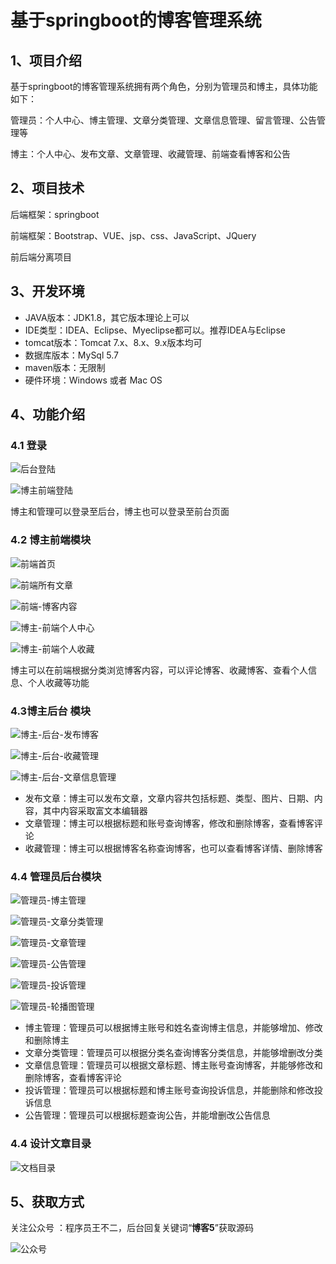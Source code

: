 # 基于springboot的博客管理系统

## 1、项目介绍

基于springboot的博客管理系统拥有两个角色，分别为管理员和博主，具体功能如下：

管理员：个人中心、博主管理、文章分类管理、文章信息管理、留言管理、公告管理等

博主：个人中心、发布文章、文章管理、收藏管理、前端查看博客和公告


## 2、项目技术

后端框架：springboot

前端框架：Bootstrap、VUE、jsp、css、JavaScript、JQuery

前后端分离项目

## 3、开发环境

- JAVA版本：JDK1.8，其它版本理论上可以
- IDE类型：IDEA、Eclipse、Myeclipse都可以。推荐IDEA与Eclipse
- tomcat版本：Tomcat 7.x、8.x、9.x版本均可
- 数据库版本：MySql 5.7
- maven版本：无限制
- 硬件环境：Windows 或者 Mac OS


## 4、功能介绍

### 4.1 登录

![后台登陆](https://project-images-1256969109.cos.ap-chongqing.myqcloud.com/Typora-Images/202205252322588.jpg)

![博主前端登陆 ](https://project-images-1256969109.cos.ap-chongqing.myqcloud.com/Typora-Images/202205252322156.jpg)

博主和管理可以登录至后台，博主也可以登录至前台页面

### 4.2 博主前端模块

![前端首页](https://project-images-1256969109.cos.ap-chongqing.myqcloud.com/Typora-Images/202205252323331.jpg)

![前端所有文章](https://project-images-1256969109.cos.ap-chongqing.myqcloud.com/Typora-Images/202205252323668.jpg)

![前端-博客内容](https://project-images-1256969109.cos.ap-chongqing.myqcloud.com/Typora-Images/202205252323461.jpg)

![博主-前端个人中心](https://project-images-1256969109.cos.ap-chongqing.myqcloud.com/Typora-Images/202205252323014.jpg)

![博主-前端个人收藏](https://project-images-1256969109.cos.ap-chongqing.myqcloud.com/Typora-Images/202205252323323.jpg)

博主可以在前端根据分类浏览博客内容，可以评论博客、收藏博客、查看个人信息、个人收藏等功能

### 4.3博主后台 模块

![博主-后台-发布博客](https://project-images-1256969109.cos.ap-chongqing.myqcloud.com/Typora-Images/202205252325236.jpg)

![博主-后台-收藏管理](https://project-images-1256969109.cos.ap-chongqing.myqcloud.com/Typora-Images/202205252325234.jpg)

![博主-后台-文章信息管理](https://project-images-1256969109.cos.ap-chongqing.myqcloud.com/Typora-Images/202205252325861.jpg)

- 发布文章：博主可以发布文章，文章内容共包括标题、类型、图片、日期、内容，其中内容采取富文本编辑器
- 文章管理：博主可以根据标题和账号查询博客，修改和删除博客，查看博客评论
- 收藏管理：博主可以根据博客名称查询博客，也可以查看博客详情、删除博客

### 4.4 管理员后台模块

![管理员-博主管理](https://project-images-1256969109.cos.ap-chongqing.myqcloud.com/Typora-Images/202205252328777.jpg)

![管理员-文章分类管理](https://project-images-1256969109.cos.ap-chongqing.myqcloud.com/Typora-Images/202205252328578.jpg)

![管理员-文章管理](https://project-images-1256969109.cos.ap-chongqing.myqcloud.com/Typora-Images/202205252328583.jpg)

![管理员-公告管理](https://project-images-1256969109.cos.ap-chongqing.myqcloud.com/Typora-Images/202205252328919.jpg)

![管理员-投诉管理](https://project-images-1256969109.cos.ap-chongqing.myqcloud.com/Typora-Images/202205252332774.jpg)

![管理员-轮播图管理](https://project-images-1256969109.cos.ap-chongqing.myqcloud.com/Typora-Images/202205252328558.jpg)

- 博主管理：管理员可以根据博主账号和姓名查询博主信息，并能够增加、修改和删除博主
- 文章分类管理：管理员可以根据分类名查询博客分类信息，并能够增删改分类
- 文章信息管理：管理员可以根据文章标题、博主账号查询博客，并能够修改和删除博客，查看博客评论
- 投诉管理：管理员可以根据标题和博主账号查询投诉信息，并能删除和修改投诉信息
- 公告管理：管理员可以根据标题查询公告，并能增删改公告信息

### 4.4 设计文章目录

![文档目录](https://project-images-1256969109.cos.ap-chongqing.myqcloud.com/Typora-Images/202205252332274.jpg)

## 5、获取方式

关注公众号 ：程序员王不二，后台回复关键词“**博客5**”获取源码

![公众号](https://project-images-1256969109.cos.ap-chongqing.myqcloud.com/Typora-Images/202205261246794.png)
